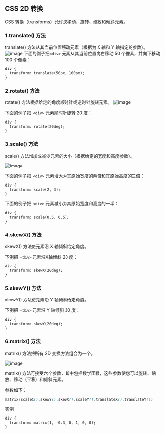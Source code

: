 ## CSS 2D 转换

CSS 转换（transforms）允许您移动、旋转、缩放和倾斜元素。

### 1.translate() 方法

translate() 方法从其当前位置移动元素（根据为 X 轴和 Y 轴指定的参数）。
![image](https://www.w3school.com.cn/i/css/transform_translate.gif)
下面的例子把```<div>``` 元素从其当前位置向右移动 50 个像素，并向下移动 100 个像素：

```
div {
  transform: translate(50px, 100px);
}
```

### 2.rotate() 方法

rotate() 方法根据给定的角度顺时针或逆时针旋转元素。
![image](https://www.w3school.com.cn/i/css/transform_rotate.gif)

下面的例子把``` <div>``` 元素顺时针旋转 20 度：

```
div {
  transform: rotate(20deg);
}
```

### 3.scale() 方法

scale() 方法增加或减少元素的大小（根据给定的宽度和高度参数）。

![image](https://www.w3school.com.cn/i/css/transform_scale.gif)

下面的例子把``` <div>``` 元素增大为其原始宽度的两倍和其原始高度的三倍：

```
div {
  transform: scale(2, 3);
}
```

下面的例子把``` <div>``` 元素减小为其原始宽度和高度的一半：

```
div {
  transform: scale(0.5, 0.5);
}
```

### 4.skewX() 方法

skewX() 方法使元素沿 X 轴倾斜给定角度。

下例把``` <div>``` 元素沿X轴倾斜 20 度：

```
div {
  transform: skewX(20deg);
}
```

### 5.skewY() 方法

skewY() 方法使元素沿 Y 轴倾斜给定角度。

下例把``` <div>``` 元素沿 Y 轴倾斜 20 度：

```
div {
  transform: skewY(20deg);
}
```

### 6.matrix() 方法

matrix() 方法把所有 2D 变换方法组合为一个。

![image](https://www.w3school.com.cn/i/css/transform_rotate.gif)

matrix() 方法可接受六个参数，其中包括数学函数，这些参数使您可以旋转、缩放、移动（平移）和倾斜元素。

参数如下：

```css
matrix(scaleX(),skewY(),skewX(),scaleY(),translateX(),translateY())
```

实例

```
div {
  transform: matrix(1, -0.3, 0, 1, 0, 0);
}
```

